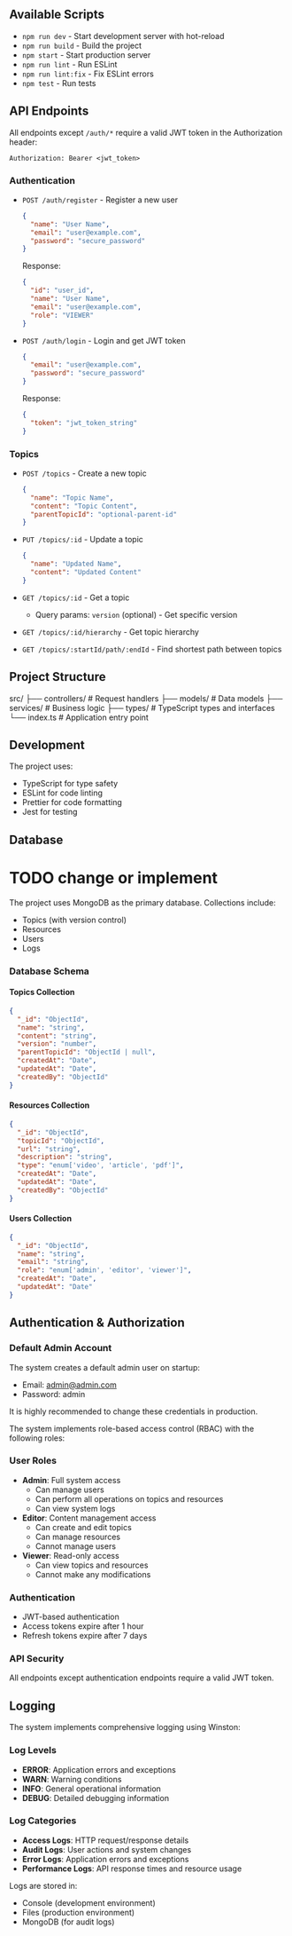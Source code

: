 ## Available Scripts

- `npm run dev` - Start development server with hot-reload
- `npm run build` - Build the project
- `npm start` - Start production server
- `npm run lint` - Run ESLint
- `npm run lint:fix` - Fix ESLint errors
- `npm test` - Run tests

## API Endpoints

All endpoints except `/auth/*` require a valid JWT token in the Authorization header:
```
Authorization: Bearer <jwt_token>
```

### Authentication

- `POST /auth/register` - Register a new user
  ```json
  {
    "name": "User Name",
    "email": "user@example.com",
    "password": "secure_password"
  }
  ```
  Response:
  ```json
  {
    "id": "user_id",
    "name": "User Name",
    "email": "user@example.com",
    "role": "VIEWER"
  }
  ```

- `POST /auth/login` - Login and get JWT token
  ```json
  {
    "email": "user@example.com",
    "password": "secure_password"
  }
  ```
  Response:
  ```json
  {
    "token": "jwt_token_string"
  }
  ```

### Topics

- `POST /topics` - Create a new topic
  ```json
  {
    "name": "Topic Name",
    "content": "Topic Content",
    "parentTopicId": "optional-parent-id"
  }
  ```

- `PUT /topics/:id` - Update a topic
  ```json
  {
    "name": "Updated Name",
    "content": "Updated Content"
  }
  ```

- `GET /topics/:id` - Get a topic
  - Query params: `version` (optional) - Get specific version

- `GET /topics/:id/hierarchy` - Get topic hierarchy

- `GET /topics/:startId/path/:endId` - Find shortest path between topics

## Project Structure

src/
├── controllers/ # Request handlers
├── models/ # Data models
├── services/ # Business logic
├── types/ # TypeScript types and interfaces
└── index.ts # Application entry point

## Development

The project uses:
- TypeScript for type safety
- ESLint for code linting
- Prettier for code formatting
- Jest for testing

## Database

# TODO change or implement
The project uses MongoDB as the primary database. Collections include:
- Topics (with version control)
- Resources
- Users
- Logs

### Database Schema

#### Topics Collection
```json
{
  "_id": "ObjectId",
  "name": "string",
  "content": "string",
  "version": "number",
  "parentTopicId": "ObjectId | null",
  "createdAt": "Date",
  "updatedAt": "Date",
  "createdBy": "ObjectId"
}
```

#### Resources Collection
```json
{
  "_id": "ObjectId",
  "topicId": "ObjectId",
  "url": "string",
  "description": "string",
  "type": "enum['video', 'article', 'pdf']",
  "createdAt": "Date",
  "updatedAt": "Date",
  "createdBy": "ObjectId"
}
```

#### Users Collection
```json
{
  "_id": "ObjectId",
  "name": "string",
  "email": "string",
  "role": "enum['admin', 'editor', 'viewer']",
  "createdAt": "Date",
  "updatedAt": "Date"
}
```

## Authentication & Authorization

### Default Admin Account
The system creates a default admin user on startup:
- Email: admin@admin.com
- Password: admin

It is highly recommended to change these credentials in production.

The system implements role-based access control (RBAC) with the following roles:

### User Roles
- **Admin**: Full system access
  - Can manage users
  - Can perform all operations on topics and resources
  - Can view system logs
- **Editor**: Content management access
  - Can create and edit topics
  - Can manage resources
  - Cannot manage users
- **Viewer**: Read-only access
  - Can view topics and resources
  - Cannot make any modifications

### Authentication
- JWT-based authentication
- Access tokens expire after 1 hour
- Refresh tokens expire after 7 days

### API Security
All endpoints except authentication endpoints require a valid JWT token.

## Logging

The system implements comprehensive logging using Winston:

### Log Levels
- **ERROR**: Application errors and exceptions
- **WARN**: Warning conditions
- **INFO**: General operational information
- **DEBUG**: Detailed debugging information

### Log Categories
- **Access Logs**: HTTP request/response details
- **Audit Logs**: User actions and system changes
- **Error Logs**: Application errors and exceptions
- **Performance Logs**: API response times and resource usage

Logs are stored in:
- Console (development environment)
- Files (production environment)
- MongoDB (for audit logs)

